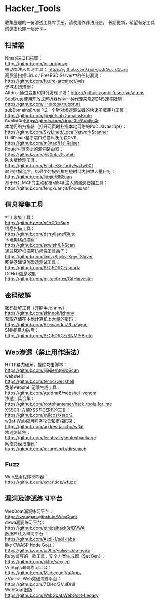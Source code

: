 # Hacker_Tools
收集整理的一份渗透工具库手册，请勿用作非法用途。
长期更新，希望有好工具的道友也能一起分享~

## 扫描器
Nmap端口扫描器：  
https://github.com/nmap/nmap  
被动式注入检测工具：
https://github.com/sea-god/GourdScan  
高质量扫描Linux / FreeBSD Server中的任何漏洞：  
https://github.com/future-architect/vuls  
子域名扫描器：  
Altdns-通过变更和排列发现子域：https://github.com/infosec-au/altdns  
SubBrute使用开放式解析器作为一种代理来规避DNS速率限制：https://github.com/TheRook/subbrute  
subDomainsBrute 1.2一个针对渗透测试者的快速子域暴力工具：https://github.com/lijiejie/subDomainsBrute  
Sublist3r:https://github.com/aboul3la/Sublist3r  
本地网络扫描器（打开网页时扫描本地网络的PoC Javascript）：  
https://github.com/SkyLined/LocalNetworkScanner  
HellRaiser基于端口扫描以及关联CVE:  
https://github.com/m0nad/HellRaiser  
Routeh-页面上的漏洞路由器：  
https://github.com/jh00nbr/Routeh  
防火墙检测工具：  
https://github.com/EnableSecurity/wafw00f  
漏洞扫描程序，以最少的规则集在短时间内扫描大量目标：  
https://github.com/lijiejie/BBScan  
基于SQLMAP的主动和被动SQL注入的漏洞扫描工具： 
https://github.com/fengxuangit/Fox-scan/  

## 信息搜集工具
社工收集工具：  
https://github.com/n0tr00t/Sreg  
信息扫描工具：  
https://github.com/darryllane/Bluto  
本地网络扫描仪：  
https://github.com/sowish/LNScan  
通过RDP扫描可访问性工具后门：  
https://github.com/linuz/Sticky-Keys-Slayer  
网络基础设施渗透测试工具：  
https://github.com/SECFORCE/sparta  
GitHub信息收集：  
https://github.com/metac0rtex/GitHarvester  

## 密码破解
密码破解工具（开膛手Johnny）:  
https://github.com/shinnok/johnny  
获取存储在本地计算机上大量的密码：  
https://github.com/AlessandroZ/LaZagne  
SNMP暴力破解：  
https://github.com/SECFORCE/SNMP-Brute  

## Web渗透（禁止用作违法）
HTTP暴力破解，撞库攻击脚本：  
https://github.com/lijiejie/htpwdScan  
webshell：  
https://github.com/tennc/webshell  
免杀webshell无限生成工具：  
https://github.com/yzddmr6/webshell-venom  
渗透工具合集：  
https://github.com/rootphantomer/hack_tools_for_me  
XSSOR-方便XSS与CSRF的工具：  
https://github.com/evilcos/xssor2  
w3af-Web应用程序攻击和审核框架：  
https://github.com/andresriancho/w3af  
渗透测试包：  
https://github.com/leonteale/pentestpackage  
网络路径扫描仪：  
https://github.com/maurosoria/dirsearch  



## Fuzz
Web应用程序模糊器：  
https://github.com/xmendez/wfuzz  




## 漏洞及渗透练习平台
WebGoat漏洞练习平台：  
https://webgoat.github.io/WebGoat/  
dvwa漏洞练习平台：  
https://github.com/ethicalhack3r/DVWA  
数据库注入练习平台 ：  
https://github.com/Audi-1/sqli-labs  
like OWASP Node Goat：  
https://github.com/cr0hn/vulnerable-node  
Ruby编写的一款工具，安全方案生成器（SecGen）：  
https://github.com/cliffe/secgen  
VulApps漏洞练习平台：  
https://github.com/Medicean/VulApps  
ZVuldrill Web突破演练平台：  
https://github.com/710leo/ZVulDrill  
WebGoat旧版：  
https://github.com/WebGoat/WebGoat-Legacy  
